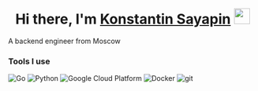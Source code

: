 <h1 align="center">Hi there, I'm <a href="https://www.linkedin.com/in/konstantin-sayapin/" target="_blank">Konstantin Sayapin</a> <img
src="https://github.com/blackcater/blackcater/raw/main/images/Hi.gif" height="32" /></h1>


<p>A backend engineer from Moscow</p>
<h3>Tools I use</h3>
<p>
  <img alt="Go" src="https://img.shields.io/badge/-Go-00ADD8?style=flat-square&logo=go&logoColor=white" />
  <img alt="Python" src="https://img.shields.io/badge/-Python-3776AB?style=flat-square&logo=python&logoColor=white" />
  <img alt="Google Cloud Platform" src="https://img.shields.io/badge/-GCP-1a73e8?style=flat-square&logo=google-cloud&logoColor=white" />
  <img alt="Docker" src="https://img.shields.io/badge/-Docker-46a2f1?style=flat-square&logo=docker&logoColor=white" />
  <img alt="git" src="https://img.shields.io/badge/-Git-F05032?style=flat-square&logo=git&logoColor=white" />
</p>